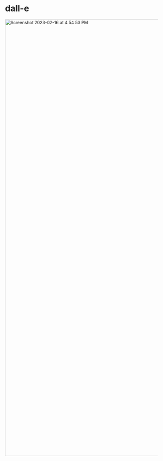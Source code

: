 # dall-e



<img width="1440" alt="Screenshot 2023-02-16 at 4 54 53 PM" src="https://user-images.githubusercontent.com/69712450/219511368-b23cda31-311c-4d9a-b7c7-8754f44a8b10.png">
